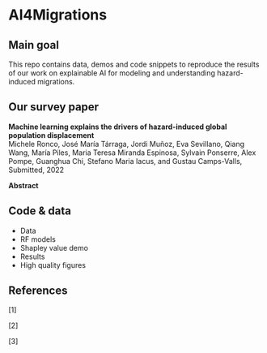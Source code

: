 # AI4Migrations

## Main goal

This repo contains data, demos and code snippets to reproduce the results of our work on explainable AI for modeling and understanding hazard-induced migrations.

## Our survey paper

<b>Machine learning explains the drivers of  hazard-induced global population displacement</b><br>
Michele Ronco, José María Tárraga, Jordi Muñoz, Eva Sevillano, Qiang Wang, María Piles, Maria Teresa Miranda Espinosa, Sylvain Ponserre, Alex Pompe, Guanghua Chi, Stefano Maria Iacus, and Gustau Camps-Valls, Submitted, 2022

**Abstract**  


## Code & data

  * Data
  * RF models
  * Shapley value demo
  * Results
  * High quality figures

## References

[1]

[2]

[3] 
